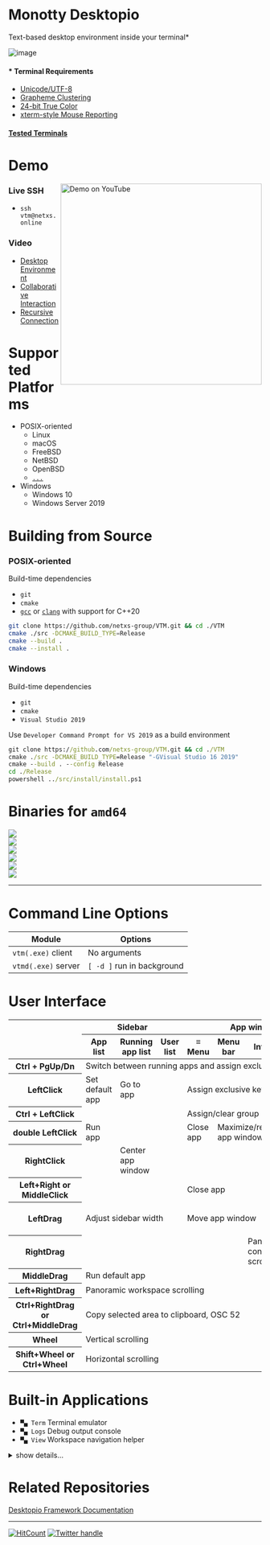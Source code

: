 # Monotty Desktopio

Text-based desktop environment inside your terminal*

![image](https://dice.netxs.online/cloud/vtm/mde_banner_v1.18.png)

#### * Terminal Requirements

 - [Unicode/UTF-8](https://www.cl.cam.ac.uk/~mgk25/unicode.html)
 - [Grapheme Clustering](https://unicode.org/reports/tr29/#Grapheme_Cluster_Boundaries)
 - [24-bit True Color](https://github.com//termstandard/colors)
 - [xterm-style Mouse Reporting](https://invisible-island.net/xterm/ctlseqs/ctlseqs.html#h2-Mouse-Tracking)

#### [Tested Terminals](https://github.com/netxs-group/VTM/discussions/72)

# Demo

<a href="https://www.youtube.com/watch?v=FzmtPCxoPeA">
  <img align="right" width="400" alt="Demo on YouTube" src="https://user-images.githubusercontent.com/11535558/127660289-25e71ef1-d17d-42d1-b79e-00e570056fe4.gif">
</a>

### Live SSH

 - `ssh vtm@netxs.online`

### Video

 - [Desktop Environment](https://youtu.be/fLumnSctakY)
 - [Collaborative Interaction](https://youtu.be/0zU4e5Vam8c)
 - [Recursive Connection](https://youtu.be/Fm5X75sO62c)

# Supported Platforms

- POSIX-oriented
  - Linux
  - macOS
  - FreeBSD
  - NetBSD
  - OpenBSD
  - [`...`](https://en.wikipedia.org/wiki/POSIX#POSIX-oriented_operating_systems)
- Windows
  - Windows 10
  - Windows Server 2019

# Building from Source

### POSIX-oriented

Build-time dependencies
 - `git`
 - `cmake`
 - [`gcc`](https://gcc.gnu.org/projects/cxx-status.html) or [`clang`](https://clang.llvm.org/cxx_status.html) with support for C++20

```bash
git clone https://github.com/netxs-group/VTM.git && cd ./VTM
cmake ./src -DCMAKE_BUILD_TYPE=Release
cmake --build .
cmake --install .
```

### Windows

Build-time dependencies
 - `git`
 - `cmake`
 - `Visual Studio 2019`

Use `Developer Command Prompt for VS 2019` as a build environment
```cmd
git clone https://github.com/netxs-group/VTM.git && cd ./VTM
cmake ./src -DCMAKE_BUILD_TYPE=Release "-GVisual Studio 16 2019"
cmake --build . --config Release
cd ./Release
powershell ../src/install/install.ps1
```

# Binaries for `amd64`

[![](https://dice.netxs.online/cloud/vtm/status/macos)](https://github.com/netxs-group/VTM/releases/latest/download/vtm_macos_amd64.tar.gz)  
[![](https://dice.netxs.online/cloud/vtm/status/freebsd)](https://github.com/netxs-group/VTM/releases/latest/download/vtm_freebsd_amd64.tar.gz)  
[![](https://dice.netxs.online/cloud/vtm/status/netbsd)](https://github.com/netxs-group/VTM/releases/latest/download/vtm_netbsd_amd64.tar.gz)  
[![](https://dice.netxs.online/cloud/vtm/status/openbsd)](https://github.com/netxs-group/VTM/releases/latest/download/vtm_openbsd_amd64.tar.gz)  
[![](https://dice.netxs.online/cloud/vtm/status/linux)](https://github.com/netxs-group/VTM/releases/latest/download/vtm_linux_amd64.tar.gz)  
[![](https://dice.netxs.online/cloud/vtm/status/windows)](https://github.com/netxs-group/VTM/releases/latest/download/vtm_windows_amd64.zip)  

---

# Command Line Options

Module               | Options
---------------------|--------------------------------------
`vtm(.exe)` client   | No arguments
`vtmd(.exe)` server  | `[ -d ]` run in background

# User Interface

<table>
<thead>
  <tr>
    <th rowspan="2"></th>
    <th colspan="3">Sidebar</th>
    <th colspan="4">App window</th>
    <th colspan="2">Desktop</th>
  </tr>
  <tr>
    <th>App list</th>
    <th>Running app list</th>
    <th>User list</th>
    <th>≡ Menu</th>
    <th>Menu bar</th>
    <th>Interior</th>
    <th>Resize grips</th>
    <th>Navigation strings</th>
    <th>Free space</th>
  </tr>
</thead>
<tbody>
  <tr>
    <th>Ctrl + PgUp/Dn</th>
    <td colspan="9">Switch between running apps and assign exclusive keyboard focus</td>
  </tr>
  <tr>
    <th>LeftClick</th>
    <td>Set default app</td>
    <td>Go to app</td>
    <td></td>
    <td colspan="4">Assign exclusive keyboard focus</td>
    <td>Go to app</td>
    <td>Clear keyboard focus</td>
  </tr>
  <tr>
    <th>Ctrl + LeftClick</th>
    <td colspan="3"></td>
    <td colspan="5">Assign/clear group keyboard focus</td>
    <td></td>
  </tr>
  <tr>
    <th>double LeftClick</th>
    <td>Run app</td>
    <td colspan="2"></td>
    <td>Close app</td>
    <td colspan="2">Maximize/restore app window</td>
    <td colspan="3"></td>
  </tr>
  <tr>
    <th>RightClick</th>
    <td></td>
    <td>Center app window</td>
    <td colspan="5"></td>
    <td>Center app window</td>
    <td></td>
  </tr>
  <tr>
    <th>Left+Right or MiddleClick</th>
    <td colspan="3"></td>
    <td colspan="5">Close app</td>
    <td></td>
  </tr>
  <tr>
    <th>LeftDrag</th>
    <td colspan="3">Adjust sidebar width</td>
    <td colspan="5">Move app window</td>
    <td>Panoramic workspace scrolling</td>
  </tr>
  <tr>
    <th>RightDrag</th>
    <td colspan="5"></td>
    <td>Panoramic content scrolling</td>
    <td colspan="2"></td>
    <td>Run default app</td>
  </tr>
  <tr>
    <th>MiddleDrag</th>
    <td colspan="9">Run default app</td>
  </tr>
  <tr>
    <th>Left+RightDrag</th>
    <td colspan="9">Panoramic workspace scrolling</td>
  </tr>
  <tr>
    <th>Ctrl+RightDrag or Ctrl+MiddleDrag</th>
    <td colspan="9">Copy selected area to clipboard, OSC 52</td>
  </tr>
  <tr>
    <th>Wheel</th>
    <td colspan="7">Vertical scrolling</td>
    <td colspan="2"></td>
  </tr>
  <tr>
    <th>Shift+Wheel or Ctrl+Wheel</th>
    <td colspan="7">Horizontal scrolling</td>
    <td colspan="2"></td>
  </tr>
</tbody>
</table>

# Built-in Applications

- `▀▄ Term` Terminal emulator
- `▀▄ Logs` Debug output console
- `▀▄ View` Workspace navigation helper

<details><summary>show details...</summary><p>

 - `▀▄ Term`
   - UTF-8 Everywhere
   - Unicode clustering
   - TrueColor/256-color support
   - Auto-wrap mode `DECAWM` (with horizontal scrolling)
   - Focus tracking `DECSET 1004`
   - Bracketed paste mode `DECSET 2004`
   - SGR attributes: overline, double underline, strikethrough, and others
   - Save/restore terminal window title `XTWINOPS 22/23`
   - Mouse tracking `DECSET 1000/1002/1003/1006 SGR` mode
   - Mouse tracking `DECSET 10060 Extended SGR` mode, mouse reporting outside of the terminal viewport (outside + negative arguments) #62
   - Configurable using VT-sequences

      Name         | Sequence                         | Description
      -------------|----------------------------------|-------------
      `CCC_SBS`    | `CSI` 24 : n : m `p`             | Set scrollback buffer size, `int32_t`<br>`n` Buffer limit in lines, 0 is unlimited, _default is 20.000_<br>`m` Grow step for unlimited buffer, _default is 0_
      `CCC_RST`    | `CSI` 1 `p`                      | Reset all parameters to default
      `CCC_TBS`    | `CSI` 5 : n `p`                  | Set tabulation length<br>`n` Length in chars, _max = 256, default is 8_
      `CCC_JET`    | `CSI` 11 : n `p`                 | Set text alignment, _default is Left_<br>`n = 0` default<br>`n = 1` Left<br>`n = 2` Right<br>`n = 3` Center
      `CCC_WRP`    | `CSI` 12 : n `p`                 | Set text autowrap mode, _default is On_<br>`n = 0` default<br>`n = 1` On<br>`n = 2` Off (_enable horizontal scrolling_)
      `CCC_RTL`    | `CSI` 13 : n `p`                 | Set text right-to-left mode, _default is Off_<br>`n = 0` default<br>`n = 1` On<br>`n = 2` Off

 - `▀▄ Logs`
   - Debug output console. Use double `RightClick` to clear scrollback.

 - `▀▄ View`
   - Serves for quick navigation through the desktop space using cyclic selection (left click on group title) in the `View` group on the taskbar.

</p></details>

# Related Repositories

[Desktopio Framework Documentation](https://github.com/netxs-group/Desktopio-Docs)

---

[![HitCount](https://views.whatilearened.today/views/github/netxs-group/VTM.svg)](https://github.com/netxs-group/VTM) [![Twitter handle][]][twitter badge]

[//]: # (LINKS)
[twitter handle]: https://img.shields.io/twitter/follow/desktopio.svg?style=social&label=Follow
[twitter badge]: https://twitter.com/desktopio
